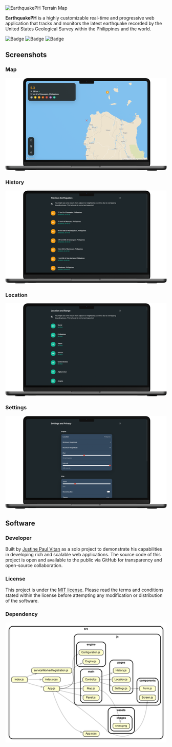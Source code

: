 ![EarthquakePH Terrain Map](https://github.com/jpvitan/earthquakeph/blob/improve-layout/resources/images/png/mockups/map-terrain.png)


**EarthquakePH** is a highly customizable real-time and progressive web application that tracks and monitors the latest earthquake recorded by the United States Geological Survey within the Philippines and the world.


![Badge](https://img.shields.io/netlify/f9270efb-3f2a-480f-9a0f-83ec79c806ae?style=plastic)
![Badge](https://img.shields.io/github/package-json/v/jpvitan/earthquakeph)
![Badge](https://img.shields.io/github/license/jpvitan/earthquakeph)


## Screenshots


### Map


![EarthquakePH Light Map](https://github.com/jpvitan/earthquakeph/blob/improve-layout/resources/images/png/mockups/map-light.png)


### History


![EarthquakePH History](https://github.com/jpvitan/earthquakeph/blob/improve-layout/resources/images/png/mockups/history.png)


### Location


![EarthquakePH Location](https://github.com/jpvitan/earthquakeph/blob/improve-layout/resources/images/png/mockups/location.png)


### Settings


![EarthquakePH Settings](https://github.com/jpvitan/earthquakeph/blob/improve-layout/resources/images/png/mockups/settings.png)


## Software


### Developer


Built by [Justine Paul Vitan](https://jpvitan.com/) as a solo project to demonstrate his capabilities in developing rich and scalable web applications. The source code of this project is open and available to the public via GitHub for transparency and open-source collaboration.


### License


This project is under the [MIT license](https://github.com/jpvitan/earthquakeph/blob/master/LICENSE). Please read the terms and conditions stated within the license before attempting any modification or distribution of the software.


### Dependency


![Dependency Graph](https://github.com/jpvitan/earthquakeph/blob/improve-layout/resources/images/svg/dependencygraph.svg)
